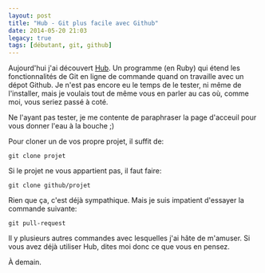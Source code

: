 ```yaml
---
layout: post
title: "Hub - Git plus facile avec Github"
date: 2014-05-20 21:03
legacy: true
tags: [débutant, git, github]
---
```




Aujourd'hui j'ai découvert [Hub](http://hub.github.com/).
Un programme (en Ruby) qui étend les fonctionnalités de Git en ligne de
commande quand on travaille avec un dépot Github. Je n'est pas encore
eu le temps de le tester, ni même de l'installer, mais je voulais tout
de même vous en parler au cas où, comme moi, vous seriez passé à coté.

<!-- more -->

Ne l'ayant pas tester, je me contente de paraphraser la page d'acceuil
pour vous donner l'eau à la bouche ;)

Pour cloner un de vos propre projet, il suffit de:

    git clone projet

Si le projet ne vous appartient pas, il faut faire:

    git clone github/projet

Rien que ça, c'est déjà sympathique. Mais je suis impatient d'essayer la
commande suivante:

    git pull-request

Il y plusieurs autres commandes avec lesquelles j'ai hâte de m'amuser.
Si vous avez déjà utiliser Hub, dites moi donc ce que vous en pensez.



À demain.



